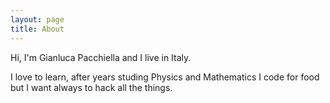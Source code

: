 ```yaml
---
layout: page
title: About
---
```


Hi, I'm Gianluca Pacchiella and I live in Italy.

I love to learn, after years studing Physics and Mathematics I code for food
but I want always to hack all the things.
